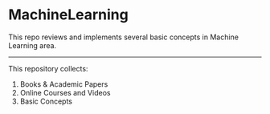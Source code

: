 # MachineLearning

This repo reviews and implements several basic concepts in Machine Learning area.

----

This repository collects:

1. Books & Academic Papers 
2. Online Courses and Videos
3. Basic Concepts

